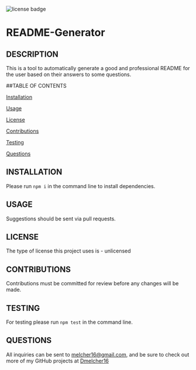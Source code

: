  ![license badge](https://img.shields.io/badge/license-unlicensed-blue)

  # README-Generator

  ## DESCRIPTION
  This is a tool to automatically generate a good and professional README for the user based on their answers to some questions.


  ##TABLE OF CONTENTS



  [Installation](#installation)

  [Usage](#usage)

  [License](#license)

  [Contributions](#contributions)

  [Testing](#testing)

  [Questions](#questions)



  ## INSTALLATION
  Please run `npm i` in the command line to install dependencies.


  ## USAGE
  Suggestions should be sent via pull requests.


  ## LICENSE
  The type of license this project uses is - unlicensed


  ## CONTRIBUTIONS
  Contributions must be committed for review before any changes will be made.


  ## TESTING
  For testing please run `npm test` in the command line.
  

  ## QUESTIONS
  All inquiries can be sent to melcher16@gmail.com, and be sure to check out more of my GitHub projects at [Dmelcher16](https://www.github.com/Dmelcher16)


